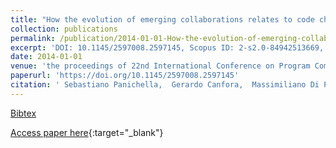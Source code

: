 ```yaml
---
title: "How the evolution of emerging collaborations relates to code changes: an empirical study"
collection: publications
permalink: /publication/2014-01-01-How-the-evolution-of-emerging-collaborations-relates-to-code-changes-an-empirical-study
excerpt: 'DOI: 10.1145/2597008.2597145, Scopus ID: 2-s2.0-84942513669, Cited by: 15'
date: 2014-01-01
venue: 'the proceedings of 22nd International Conference on Program Comprehension, ICPC 2014, Hyderabad, India, June 2-3, 2014'
paperurl: 'https://doi.org/10.1145/2597008.2597145'
citation: ' Sebastiano Panichella,  Gerardo Canfora,  Massimiliano Di Penta,  Rocco Oliveto, &quot;How the evolution of emerging collaborations relates to code changes: an empirical study.&quot; the proceedings of 22nd International Conference on Program Comprehension, ICPC 2014, Hyderabad, India, June 2-3, 2014, 2014.'
---
```

[Bibtex](https://dblp.org/rec/bib/conf/iwpc/PanichellaCPO14)

[Access paper here](https://doi.org/10.1145/2597008.2597145){:target="_blank"}
